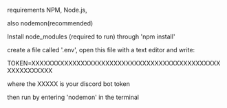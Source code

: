 requirements NPM, Node.js,

also nodemon(recommended)

Install node_modules (required to run) through 'npm install'

create a file called '.env', open this file with a text editor and write:

TOKEN=XXXXXXXXXXXXXXXXXXXXXXXXXXXXXXXXXXXXXXXXXXXXXXXXXXXXXXXXX

where the XXXXX is your discord bot token


then run by entering 'nodemon' in the terminal

